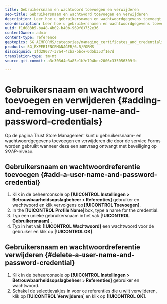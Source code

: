 ```yaml
---
title: Gebruikersnaam en wachtwoord toevoegen en verwijderen
seo-title: Gebruikersnaam en wachtwoord toevoegen en verwijderen
description: Leer hoe u gebruikersnamen en wachtwoordgegevens toevoegt en verwijdert.
seo-description: Leer hoe u gebruikersnamen en wachtwoordgegevens toevoegt en verwijdert.
uuid: f1d083b5-ba48-4b02-b40b-969f03732e36
contentOwner: admin
content-type: reference
geptopics: SG_AEMFORMS/categories/managing_certificates_and_credentials
products: SG_EXPERIENCEMANAGER/6.5/FORMS
discoiquuid: 1fd28077-37a4-4cba-bbce-6d5b353f1e7d
translation-type: tm+mt
source-git-commit: a3c303d4e3a85e1b2e794bec2006c335056309fb

---
```



# Gebruikersnaam en wachtwoord toevoegen en verwijderen {#adding-and-removing-user-name-and-password-credentials}

Op de pagina Trust Store Management kunt u gebruikersnaam- en wachtwoordgegevens toevoegen en verwijderen die door de service Forms worden gebruikt wanneer deze een aanvraag ontvangt met beveiliging op SOAP-niveau.

## Gebruikersnaam en wachtwoordreferentie toevoegen {#add-a-user-name-and-password-credential}

1. Klik in de beheerconsole op **[!UICONTROL Instellingen > Betrouwbaarheidsopslagbeheer > Referenties]** gebruiker en wachtwoord en klik vervolgens op **[!UICONTROL Toevoegen]**.
1. In the **[!UICONTROL Profile Name]** box, type a name for the credential.
1. Typ een unieke gebruikersnaam in het vak **[!UICONTROL Gebruikersnaam]** .
1. Typ in het vak **[!UICONTROL Wachtwoord]** een wachtwoord voor de gebruiker en klik op **[!UICONTROL OK]**.

## Gebruikersnaam en wachtwoordreferentie verwijderen {#delete-a-user-name-and-password-credential}

1. Klik in de beheerconsole op **[!UICONTROL Instellingen > Betrouwbaarheidsopslagbeheer > Referenties]** gebruiker en wachtwoord.
1. Schakel de selectievakjes in voor de referenties die u wilt verwijderen, klik op **[!UICONTROL Verwijderen]** en klik op **[!UICONTROL OK]**.

